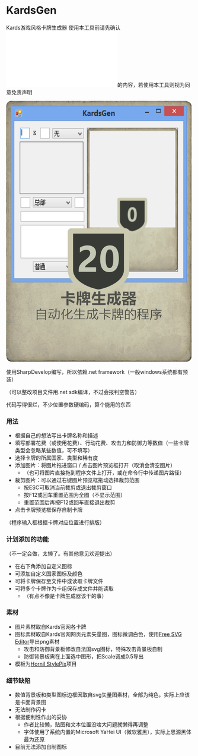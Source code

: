 # KardsGen
Kards游戏风格卡牌生成器
使用本工具前请先确认![免责声明](免责声明.md)的内容，若使用本工具则视为同意免责声明

![卡牌生成器](Cards/卡牌生成器.png)

使用SharpDevelop编写，所以依赖.net framework（一般windows系统都有预装）

（可以整改项目文件用.net sdk编译，不过会报判空警告）

代码写得很烂，不少位置参数硬编码，算个能用的东西



### 用法
- 根据自己的想法写出卡牌名称和描述
- 填写部署花费（或使用花费）、行动花费、攻击力和防御力等数值（一些卡牌类型会忽略某些数值，可不填写）
- 选择卡牌的所属国家、类型和稀有度
- 添加图片：将图片拖进窗口 / 点击图片预览框打开（取消会清空图片）
	- （也可将图片直接拖到程序文件上打开，或在命令行中传递图片路径）
- 裁剪图片：可以通过右键图片预览框拖动选择裁剪范围
	- 按ESC可取消当前裁剪或退出裁剪窗口
	- 按F12或回车重置范围为全图（不显示范围）
	- 重置范围后再按F12或回车直接退出裁剪
- 点击卡牌预览框保存自制卡牌

（程序输入框根据卡牌对应位置进行排版）

### 计划添加的功能
（不一定会做，太懒了。有其他意见欢迎提出）
- 在右下角添加自定义图标
- 可添加自定义国家图标及颜色
- 可将卡牌保存至文件中或读取卡牌文件
- 可将多个卡牌作为卡组保存成文件并能读取
	- （有点不像是卡牌生成器该干的事）

### 素材
- 图片素材取自Kards官网各卡牌
- 图标素材取自Kards官网网页元素矢量图，图标微调白色，使用[Free SVG Editor](https://freepicturesolutions.com/free-svg-editor.html)导出png素材
	- 攻击和防御背景板修改自法国svg图标，特殊攻击背景板自制
	- 防御背景板需在上面选中图形，把Scale调成0.5导出
- 模板为[Hornil StylePix](https://www.hornil.com/en/stylepix/download/)项目

### 细节缺陷
- 数值背景板和类型图标边框因取自svg矢量图素材，全部为纯色，实际上应该是卡面背景图
- 无法制作闪卡
- 根据便利性作出的妥协
	- 作者比较懒，贴图和文本位置没啥大问题就懒得再调整
	- 字体使用了系统内置的Microsoft YaHei UI（微软雅黑），实际上思源黑体最为还原
- 目前无法添加自制图标